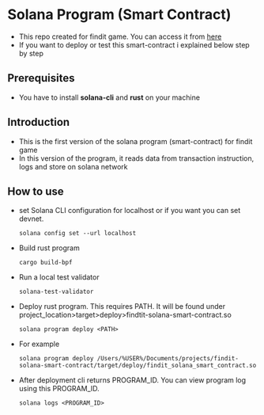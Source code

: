 # Solana Program (Smart Contract)

- This repo created for findit game. You can access it from [here](https://github.com/antinucleus/findit)
- If you want to deploy or test this smart-contract i explained below step by step

## Prerequisites

- You have to install **solana-cli** and **rust** on your machine

## Introduction

- This is the first version of the solana program (smart-contract) for findit game
- In this version of the program, it reads data from transaction instruction, logs and store on solana network


## How to use

- set Solana CLI configuration for localhost or if you want you can set devnet.

  `solana config set --url localhost`

- Build rust program

  `cargo build-bpf`

- Run a local test validator

  `solana-test-validator`

- Deploy rust program. This requires PATH. It will be found under project_location>target>deploy>findtit-solana-smart-contract.so

  `solana program deploy <PATH>`
  
- For example 

  `solana program deploy /Users/%USER%/Documents/projects/findit-solana-smart-contract/target/deploy/findit_solana_smart_contract.so`

- After deployment cli returns PROGRAM_ID. You can view program log using this PROGRAM_ID.

  `solana logs <PROGRAM_ID>`
